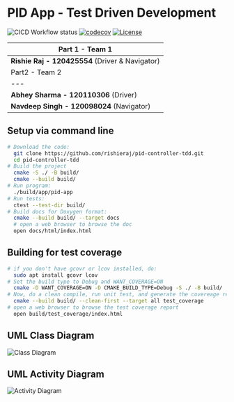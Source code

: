 # PID App - Test Driven Development

![CICD Workflow status](https://github.com/rishieraj/pid-controller-tdd/actions/workflows/test.yml/badge.svg) [![codecov](https://codecov.io/gh/rishieraj/pid-controller-tdd/branch/main/graph/badge.svg)](https://codecov.io/gh/rishieraj/pid-controller-tdd) [![License](https://img.shields.io/badge/license-MIT-blue.svg)](LICENSE)

| Part 1 - Team 1 |
|---|
| **Rishie Raj - 120425554** (Driver & Navigator)|
| Part2 - Team 2 |
|---|
| **Abhey Sharma - 120110306** (Driver)|
| **Navdeep Singh - 120098024** (Navigator)|

## Setup via command line
```bash
# Download the code:
  git clone https://github.com/rishieraj/pid-controller-tdd.git
  cd pid-controller-tdd
# Build the project
  cmake -S ./ -B build/
  cmake --build build/
# Run program:
  ./build/app/pid-app
# Run tests:
  ctest --test-dir build/
# Build docs for Doxygen format:
  cmake --build build/ --target docs
  # open a web browser to browse the doc
  open docs/html/index.html
```

## Building for test coverage

```bash
# if you don't have gcovr or lcov installed, do:
  sudo apt install gcovr lcov
# Set the build type to Debug and WANT_COVERAGE=ON
  cmake -D WANT_COVERAGE=ON -D CMAKE_BUILD_TYPE=Debug -S ./ -B build/
# Now, do a clean compile, run unit test, and generate the covereage report
  cmake --build build/ --clean-first --target all test_coverage
# open a web browser to browse the test coverage report
  open build/test_coverage/index.html
```

## UML Class Diagram

![Class Diagram](https://github.com/rishieraj/pid-controller-tdd/blob/7561a1454b045f27e641648c434a33155e314d2f/images/tdd_uml_class.png)

## UML Activity Diagram

![Activity Diagram](https://github.com/rishieraj/pid-controller-tdd/blob/7561a1454b045f27e641648c434a33155e314d2f/images/tdd_uml_activity.png)
